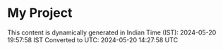 # My Project

This content is dynamically generated in Indian Time (IST): 2024-05-20 19:57:58 IST
Converted to UTC: 2024-05-20 14:27:58 UTC
